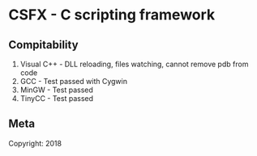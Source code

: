 # CSFX - C scripting framework

## Compitability
1. Visual C++ - DLL reloading, files watching, cannot remove pdb from code
2. GCC        - Test passed with Cygwin
3. MinGW      - Test passed
4. TinyCC     - Test passed

## Meta
Copyright: 2018